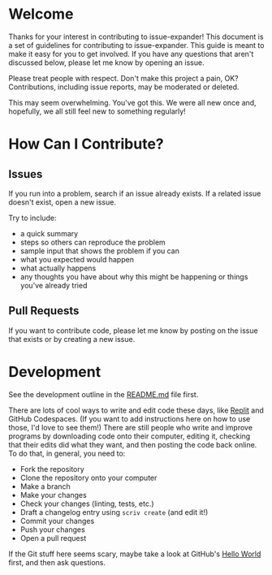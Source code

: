 # Welcome

Thanks for your interest in contributing to issue-expander!  This document is a set of guidelines for contributing to issue-expander.  This guide is meant to make it easy for you to get involved.   If you have any questions that aren't discussed below, please let me know by opening an issue.

Please treat people with respect. Don't make this project a pain, OK? Contributions, including issue reports, may be moderated or deleted.

This may seem overwhelming.  You've got this.  We were all new once and, hopefully, we all still feel new to something regularly!

# How Can I Contribute?

## Issues

If you run into a problem, search if an issue already exists. If a related issue doesn't exist, open a new issue.

Try to include:
* a quick summary
* steps so others can reproduce the problem
* sample input that shows the problem if you can
* what you expected would happen
* what actually happens
* any thoughts you have about why this might be happening or things you've already tried

## Pull Requests

If you want to contribute code, please let me know by posting on the issue that exists or by creating a new issue.

# Development

See the development outline in the [README.md](README.md) file first.

There are lots of cool ways to write and edit code these days, like [Replit](https://replit.com/) and GitHub Codespaces. (If you want to add instructions here on how to use those, I'd love to see them!) There are still people who write and improve programs by downloading code onto their computer, editing it, checking that their edits did what they want, and then posting the code back online.  To do that, in general, you need to:

* Fork the repository
* Clone the repository onto your computer
* Make a branch
* Make your changes
* Check your changes (linting, tests, etc.)
* Draft a changelog entry using `scriv create` (and edit it!)
* Commit your changes
* Push your changes
* Open a pull request

If the Git stuff here seems scary, maybe take a look at GitHub's [Hello World](https://docs.github.com/en/get-started/quickstart/hello-world) first, and then ask questions.
